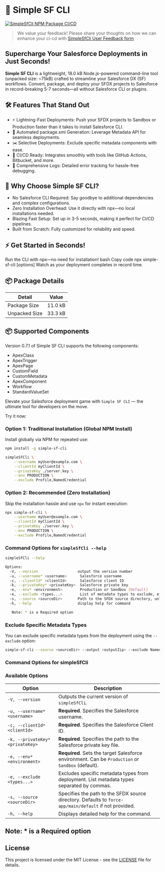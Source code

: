 # 🚀 Simple SF CLI
[![SimpleSfCli NPM Package CI/CD](https://github.com/thephani/SimpleSfCLI/actions/workflows/npm-package.yml/badge.svg)](https://github.com/thephani/SimpleSfCLI/actions/workflows/npm-package.yml)


> We value your feedback! Please share your thoughts on how we can enhance your ci-cd with [SimpleSfCli User Feedback form](https://forms.gle/6K7nzE1Xrh5GVJvG7)



## Supercharge Your Salesforce Deployments in Just Seconds!

**Simple SF CLI** is a lightweight, 18.0 kB Node.js-powered command-line tool (unpacked size: ~75kB) crafted to streamline your Salesforce DX (SF) workflows. Convert, package, and deploy your SFDX projects to Salesforce in record-breaking 5-7 seconds—all without Salesforce CLI or plugins.


## 🛠 Features That Stand Out

- ⚡ Lightning-Fast Deployments: Push your SFDX projects to Sandbox or Production faster than it takes to install Salesforce CLI.
- 📄 Automated package.xml Generation: Leverage Metadata API for seamless deployments.
- ✂️ Selective Deployments: Exclude specific metadata components with ease.
- 🤝 CI/CD Ready: Integrates smoothly with tools like GitHub Actions, Bitbucket, and more.
- 📑 Comprehensive Logs: Detailed error tracking for hassle-free debugging.

## 🎯 Why Choose Simple SF CLI?
- No Salesforce CLI Required: Say goodbye to additional dependencies and complex configurations.
- Zero Installation Overhead: Use it directly with npx—no local installations needed.
- Blazing Fast Setup: Set up in 3-5 seconds, making it perfect for CI/CD pipelines.
- Built from Scratch: Fully customized for reliability and speed.


## ⚡ Get Started in Seconds!
Run the CLI with npx—no need for installation!
bash
Copy code
npx simple-sf-cli [options]
Watch as your deployment completes in record time.

## 📦 Package Details
| Detail                | Value   |
|-----------------------|---------|
| Package Size          | 11.0 kB |
| Unpacked Size         | 33.3 kB |

## 📦 Supported Components
Version 0.7.1 of Simple SF CLI supports the following components:
- ApexClass
- ApexTrigger
- ApexPage
- CustomField
- CustomMetadata
- ApexComponent
- Workflow
- StandardValueSet


Elevate your Salesforce deployment game with `Simple SF CLI` — the ultimate tool for developers on the move.

Try it now:

### Option 1: Traditional Installation (Global NPM Install)
Install globally via NPM for repeated use:

```bash
npm install -g simple-sf-cli
```

```bash
simpleSfCli \
    --username myUser@example.com \
    --clientId myClientId \
    --privateKey ./server.key \
    --env PRODUCTION \
    --exclude Profile,NamedCredential
```

### Option 2: Recommended (Zero Installation)
Skip the installation hassle and use `npx` for instant execution:

```bash
npx simple-sf-cli \
    --username myUser@example.com \
    --clientId myClientId \
    --privateKey ./server.key \
    --env PRODUCTION \
    --exclude Profile,NamedCredential
```

### Command Options for `simpleSfCli --help`
```bash
simpleSfCli --help

Options:
  -V, --version                  output the version number
  -u, --username* <username>      Salesforce username
  -c, --clientId* <clientId>      Salesforce client ID
  -k, --privateKey* <privateKey>  Salesforce private key
  -e, --env* <environment>        Production or Sandbox [Default]
  -e, --exclude <types...>        List of metadata types to exclude, e.g.,NamedCredential, Profile
  -s, --source <sourceDir>       Path to the SFDX source directory, unless "force-app/main/default"
  -h, --help                     display help for command

   Note: * is a Required option

```

### Exclude Specific Metadata Types
You can exclude specific metadata types from the deployment using the `--exclude` option:
```bash
simple-sf-cli --source <sourceDir> --output <outputZip> --exclude NamedCredential,Profile
```

### Command Options for simpleSfCli

### **Available Options**  

| **Option**                   | **Description**                                                                                       |
|------------------------------|-------------------------------------------------------------------------------------------------------|
| `-V, --version`              | Outputs the current version of `simpleSfCli`.                                                        |
| `-u, --username* <username>` | **Required**. Specifies the Salesforce username.                                                     |
| `-c, --clientId* <clientId>` | **Required**. Specifies the Salesforce Client ID.                                                    |
| `-k, --privateKey* <privateKey>` | **Required**. Specifies the path to the Salesforce private key file.                              |
| `-e, --env* <environment>`   | **Required**. Sets the target Salesforce environment. Can be `Production` or `Sandbox` (default).     |
| `-e, --exclude <types...>`   | Excludes specific metadata types from deployment. List metadata types separated by commas.            |
| `-s, --source <sourceDir>`   | Specifies the path to the SFDX source directory. Defaults to `force-app/main/default` if not provided. |
| `-h, --help`                 | Displays detailed help for the command.                                                              |

Note: * is a Required option
---

## License
This project is licensed under the MIT License - see the [LICENSE](LICENSE) file for details.

